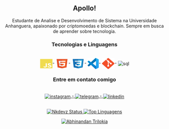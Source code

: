 

<h2 align="center">Apollo!</h2>

<p align="center"> Estudante de Analise e Desenvolvimento de Sistema na Universidade Anhanguera, apaixonado por criptomoedas e blockchain. Sempre em busca de aprender sobre tecnologia.<p>

<h3 align="center">Tecnologias e Linguagens</h3>
 <div align="center" valign="top"><br> 
  <img align="center" alt="Js" height="30" width="40" src="https://raw.githubusercontent.com/devicons/devicon/master/icons/javascript/javascript-plain.svg">-
  <img align="center" alt="HTML" height="30" width="40" src="https://raw.githubusercontent.com/devicons/devicon/master/icons/html5/html5-original.svg">-
  <img align="center" alt="CSS" height="30" width="40" src="https://raw.githubusercontent.com/devicons/devicon/master/icons/css3/css3-original.svg">-
  <img align="center" alt="vscode" height="35" width="35" src="https://raw.githubusercontent.com/github/explore/80688e429a7d4ef2fca1e82350fe8e3517d3494d/topics/visual-studio-code/visual-studio-code.png">-
  <img align="center" alt="git" height="35" width="40" src="https://github.com/devicons/devicon/blob/master/icons/git/git-original.svg">-
<img align="center" alt="sql" height="35" widht="40" src="https://cdn-icons-png.flaticon.com/512/3305/3305586.png"
</div>
 
    
 <h3 align="center">Entre em contato comigo</h3><br>
    
  <div align="center"> 
<a href="https://instagram.com/lucxsapollo" target="_blank"><img align="center" alt="instagram" height="30" widht="40" src="https://cdn1.iconfinder.com/data/icons/social-rounded-2/32/instagram-256.png"</a> - 
<a href="https://t.me/lucxsapollo" target="_blank"><img align="center" alt="telegram" height="30" widht="40" src="https://cdn3.iconfinder.com/data/icons/social-media-chamfered-corner/154/telegram-256.png"</a> - 
   <a href="https://www.linkedin.com/in/lucxsapollo/" target="blank"><img align="center" alt="linkedin" height="30" widht="40" src="https://cdn1.iconfinder.com/data/icons/logotypes/32/square-linkedin-256.png"</a>
    </div><br>
    
   
  ![Nkdevz Status](https://github-readme-stats.vercel.app/api?username=lucxsapollo&show_icons=true)
  ![Top Linguagens](https://github-readme-stats.vercel.app/api/top-langs/?username=lucxsapollo&la)
  
 ![Abhinandan Trilokia](https://raw.githubusercontent.com/Trilokia/Trilokia/379277808c61ef204768a61bbc5d25bc7798ccf1/bottom_header.svg)
<br>
</p>

   
